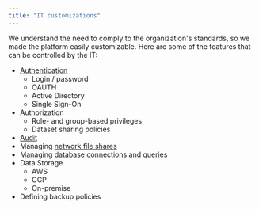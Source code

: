 ```yaml
---
title: "IT customizations"
---
```


We understand the need to comply to the organization's standards, so we made the platform easily customizable. Here are
some of the features that can be controlled by the IT:

* [Authentication](../../../govern/authentication.md)
  * Login / password
  * OAUTH
  * Active Directory
  * Single Sign-On
* Authorization
  * Role- and group-based privileges
  * Dataset sharing policies
* [Audit](../../../govern/audit.md)
* Managing [network file shares](../../../access/files/files.mdx)
* Managing [database connections](../../../access/access.md#data-connection)
  and [queries](../../../access/access.md#data-query)
* Data Storage
  * AWS
  * GCP
  * On-premise
* Defining backup policies

